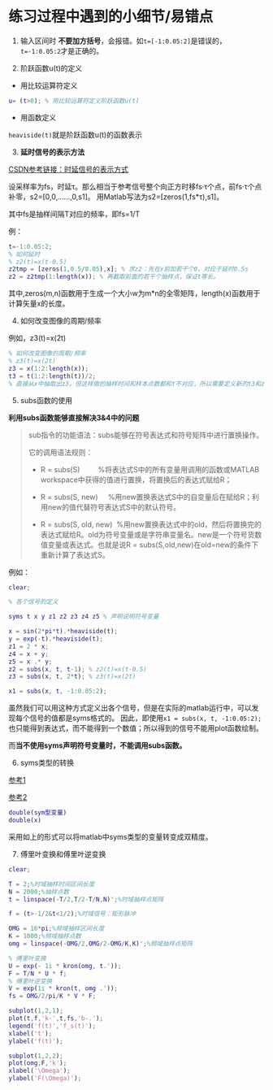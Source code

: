 # 练习过程中遇到的小细节/易错点

1. 输入区间时 **不要加方括号**，会报错。如`t=[-1:0.05:2]`是错误的，`t=-1:0.05:2`才是正确的。

2. 阶跃函数u(t)的定义

- 用比较运算符定义

``` matlab
u= (t>0); % 用比较运算符定义阶跃函数u(t)
```

- 用函数定义

`heaviside(t)`就是阶跃函数u(t)的函数表示

3. **延时信号的表示方法**

[CSDN参考链接：时延信号的表示方式](https://blog.csdn.net/qq_22465641/article/details/83549699)

设采样率为fs，时延τ。那么相当于参考信号整个向正方时移fs·τ个点，前fs·τ个点补零，s2=[0,0,……,0,s1]。
用Matlab写法为s2=[zeros(1,fs*τ),s1]。

其中fs是抽样间隔T对应的频率，即fs=1/T

例：

```matlab
t=-1:0.05:2;
% 如何延时
% z2(t)=x(t-0.5)
z2tmp = [zeros(1,0.5/0.05),x]; % 求z2：先在x前加若干个0，对应于延时0.5s
z2 = z2tmp(1:length(x)); % 再截取前面的若干个抽样点，保证t等长。
```
其中,zeros(m,n)函数用于生成一个大小w为m*n的全零矩阵，length(x)函数用于计算矢量x的长度。

4. 如何改变图像的周期/频率

例如，z3(t)=x(2t)

``` matlab
% 如何改变图像的周期/频率
% z3(t)=x(2t)
z3 = x(1:2:length(x)); 
t3 = t(1:2:length(t))/2;
% 直接从x中抽取出z3，但这样做的抽样时间和样本点数都和t不对应，所以需要定义新的t3和z3对应
```

5. subs函数的使用

**利用subs函数能够直接解决3&4中的问题**

> sub指令的功能语法：subs能够在符号表达式和符号矩阵中进行置换操作。
> 
> 它的调用语法规则：
> 
> - R = subs(S)         %将表达式S中的所有变量用调用的函数或MATLAB workspace中获得的值进行置换，将置换后的表达式赋给R；
>
> - R = subs(S, new)     %用new置换表达式S中的自变量后在赋给R；利用new的值代替符号表达式S中的默认符号。
>
> - R = subs(S, old, new)  %用new置换表达式中的old，然后将置换完的表达式赋给R。old为符号变量或是字符串变量名。new是一个符号货数值变量或表达式。也就是说R =  subs(S,old,new)在old=new的条件下重新计算了表达式S。

例如：
``` matlab
clear;

% 各个信号的定义

syms t x y z1 z2 z3 z4 z5 % 声明说明符号变量

x = sin(2*pi*t).*heaviside(t);
y = exp(-t).*heaviside(t);
z1 = 2 * x;
z4 = x + y;
z5 = x .* y;
z2 = subs(x, t, t-1); % z2(t)=x(t-0.5)
z3 = subs(x, t, 2*t); % z3(t)=x(2t)

x1 = subs(x, t, -1:0.05:2);

```

虽然我们可以用这种方式定义出各个信号，但是在实际的matlab运行中，可以发现每个信号的值都是syms格式的。
因此，即使用`x1 = subs(x, t, -1:0.05:2);`也只能得到表达式，而不能得到一个数值；所以得到的信号不能用plot函数绘制。

而**当不使用syms声明符号变量时，不能调用subs函数。**


6. syms类型的转换

[参考1](https://blog.csdn.net/weixin_30362233/article/details/99976422)

[参考2](https://www.cnblogs.com/MarshallL/p/4042673.html)

```matlab
double(sym型变量)
double(x)
```

采用如上的形式可以将matlab中syms类型的变量转变成双精度。


7. 傅里叶变换和傅里叶逆变换

```matlab
clear;

T = 2;%时域抽样时间区间长度
N = 2000;%抽样点数
t = linspace(-T/2,T/2-T/N,N)';%时域抽样点矩阵

f = (t>-1/2&t<1/2);%时域信号：矩形脉冲

OMG = 16*pi;%频域抽样区间长度
K = 1000;%频域抽样点数
omg = linspace(-OMG/2,OMG/2-OMG/K,K)';%频域抽样点矩阵

% 傅里叶变换
U = exp(- 1i * kron(omg, t.'));
F = T/N * U * f;
% 傅里叶逆变换
V = exp(1i * kron(t, omg .'));
fs = OMG/2/pi/K * V * F;

subplot(1,2,1);
plot(t,f,'k-',t,fs,'b-.');
legend('f(t)','f_s(t)');
xlabel('t');
ylabel('f(t)');

subplot(1,2,2);
plot(omg,F,'k');
xlabel('\Omega');
ylabel('F(\Omega)');

```
